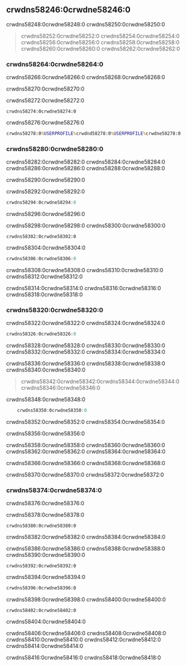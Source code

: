 ## crwdns58246:0crwdne58246:0

crwdns58248:0crwdne58248:0 crwdns58250:0crwdne58250:0

> crwdns58252:0crwdne58252:0 crwdns58254:0crwdne58254:0 crwdns58256:0crwdne58256:0 crwdns58258:0crwdne58258:0 crwdns58260:0crwdne58260:0<!-- ignore --> crwdns58262:0crwdne58262:0

### crwdns58264:0crwdne58264:0

crwdns58266:0crwdne58266:0 crwdns58268:0crwdne58268:0

crwdns58270:0crwdne58270:0

crwdns58272:0crwdne58272:0

```console
crwdns58274:0crwdne58274:0
```

crwdns58276:0crwdne58276:0

```cmd
crwdns58278:0%USERPROFILE%crwdnd58278:0%USERPROFILE%crwdne58278:0
```

### crwdns58280:0crwdne58280:0

crwdns58282:0crwdne58282:0 crwdns58284:0crwdne58284:0 crwdns58286:0crwdne58286:0 crwdns58288:0crwdne58288:0

crwdns58290:0crwdne58290:0

<span class="filename">crwdns58292:0crwdne58292:0</span>

```rust
crwdns58294:0crwdne58294:0
```

<span class="caption">crwdns58296:0crwdne58296:0</span>

crwdns58298:0crwdne58298:0 crwdns58300:0crwdne58300:0

```console
crwdns58302:0crwdne58302:0
```

crwdns58304:0crwdne58304:0

```powershell
crwdns58306:0crwdne58306:0
```

crwdns58308:0crwdne58308:0 crwdns58310:0crwdne58310:0<!-- ignore --> crwdns58312:0crwdne58312:0

crwdns58314:0crwdne58314:0 crwdns58316:0crwdne58316:0 crwdns58318:0crwdne58318:0

### crwdns58320:0crwdne58320:0

crwdns58322:0crwdne58322:0 crwdns58324:0crwdne58324:0

```rust
crwdns58326:0crwdne58326:0
```

crwdns58328:0crwdne58328:0 crwdns58330:0crwdne58330:0 crwdns58332:0crwdne58332:0 crwdns58334:0crwdne58334:0

crwdns58336:0crwdne58336:0 crwdns58338:0crwdne58338:0 crwdns58340:0crwdne58340:0

> crwdns58342:0crwdne58342:0<!-- ignore -->crwdns58344:0crwdne58344:0 crwdns58346:0crwdne58346:0

crwdns58348:0crwdne58348:0

```rust
    crwdns58350:0crwdne58350:0
```

crwdns58352:0crwdne58352:0 crwdns58354:0crwdne58354:0

crwdns58356:0crwdne58356:0

crwdns58358:0crwdne58358:0 crwdns58360:0crwdne58360:0 crwdns58362:0crwdne58362:0 crwdns58364:0crwdne58364:0

crwdns58366:0crwdne58366:0 crwdns58368:0crwdne58368:0

crwdns58370:0crwdne58370:0 crwdns58372:0crwdne58372:0

### crwdns58374:0crwdne58374:0

crwdns58376:0crwdne58376:0

crwdns58378:0crwdne58378:0

```console
crwdns58380:0crwdne58380:0
```

crwdns58382:0crwdne58382:0 crwdns58384:0crwdne58384:0

crwdns58386:0crwdne58386:0 crwdns58388:0crwdne58388:0 crwdns58390:0crwdne58390:0

```console
crwdns58392:0crwdne58392:0
```

crwdns58394:0crwdne58394:0

```cmd
crwdns58396:0crwdne58396:0
```

crwdns58398:0crwdne58398:0 crwdns58400:0crwdne58400:0

```console
crwdns58402:0crwdne58402:0
```

crwdns58404:0crwdne58404:0

crwdns58406:0crwdne58406:0 crwdns58408:0crwdne58408:0 crwdns58410:0crwdne58410:0 crwdns58412:0crwdne58412:0 crwdns58414:0crwdne58414:0

crwdns58416:0crwdne58416:0 crwdns58418:0crwdne58418:0
